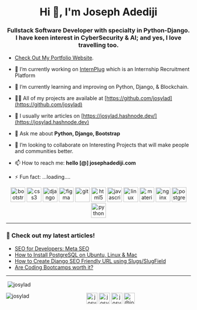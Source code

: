 <h1 align="center">Hi 👋, I'm Joseph Adediji </h1>
<h3 align="center">Fullstack Software Developer with specialty in Python-Django. <br/> I have keen interest in CyberSecurity & AI; and yes, I love travelling too.</h3>

- [Check Out My Portfolio Website](https://www.josephadediji.com). 

- 🔭 I’m currently working on [InternPlug](https://www.internplug.com) which is an Internship Recruitment Platform
- 🌱 I’m currently learning and improving on Python, Django, & Blockchain. 
- 👨‍💻 All of my projects are available at [https://github.com/josylad](https://github.com/josylad)
- 📝 I usually write articles on [https://josylad.hashnode.dev/](https://josylad.hashnode.dev) 
- 💬 Ask me about **Python, Django, Bootstrap**
- 👯 I’m looking to collaborate on Interesting Projects that will make people and communities better. 
- 📫 How to reach me: **hello [@] josephadediji.com**
- ⚡ Fun fact: ...loading....

<p align="center"><img src="https://devicons.github.io/devicon/devicon.git/icons/bootstrap/bootstrap-plain.svg" alt="bootstrap" width="40" height="40"/> <img src="https://devicons.github.io/devicon/devicon.git/icons/css3/css3-original-wordmark.svg" alt="css3" width="40" height="40"/> <img src="https://devicons.github.io/devicon/devicon.git/icons/django/django-original.svg" alt="django" width="40" height="40"/> <img src="https://www.vectorlogo.zone/logos/figma/figma-icon.svg" alt="figma" width="40" height="40"/> <img src="https://www.vectorlogo.zone/logos/git-scm/git-scm-icon.svg" alt="git" width="40" height="40"/> <img src="https://devicons.github.io/devicon/devicon.git/icons/html5/html5-original-wordmark.svg" alt="html5" width="40" height="40"/> <img src="https://devicons.github.io/devicon/devicon.git/icons/javascript/javascript-original.svg" alt="javascript" width="40" height="40"/> <img src="https://devicons.github.io/devicon/devicon.git/icons/linux/linux-original.svg" alt="linux" width="40" height="40"/> <img src="https://raw.githubusercontent.com/prplx/svg-logos/5585531d45d294869c4eaab4d7cf2e9c167710a9/svg/materialize.svg" alt="materialize" width="40" height="40"/> <img src="https://devicons.github.io/devicon/devicon.git/icons/nginx/nginx-original.svg" alt="nginx" width="40" height="40"/> <img src="https://devicons.github.io/devicon/devicon.git/icons/postgresql/postgresql-original-wordmark.svg" alt="postgresql" width="40" height="40"/> <img src="https://devicons.github.io/devicon/devicon.git/icons/python/python-original.svg" alt="python" width="40" height="40"/></p>


------

### 📝 Check out my latest articles!
<!-- BLOG-POST-LIST:START -->
- [SEO for Developers: Meta SEO](https://josylad.hashnode.dev/seo-for-developers-meta-seo)
- [How to Install PostgreSQL on Ubuntu, Linux & Mac](https://josylad.hashnode.dev/how-to-install-postgresql-on-ubuntu-linux-mac)
- [How to Create Django SEO Friendly URL using Slugs/SlugField](https://josylad.hashnode.dev/how-to-create-django-seo-friendly-url-using-slugsslugfield)
- [Are Coding Bootcamps worth it?](https://josylad.hashnode.dev/are-coding-bootcamps-worth-it)
<!-- BLOG-POST-LIST:END -->

------

<p>&nbsp;<img align="center" src="https://github-readme-stats.vercel.app/api?username=josylad&show_icons=true" alt="josylad" /></p> 

<p><img align="left" src="https://github-readme-stats.vercel.app/api/top-langs/?username=josylad&layout=compact&hide=html" alt="josylad" /></p>


<p align="center">
<a href="https://dev.to/josylad" target="blank"><img align="center" src="https://cdn.jsdelivr.net/npm/simple-icons@3.0.1/icons/dev-dot-to.svg" alt="josylad" height="30" width="30" /></a>
<a href="https://twitter.com/josylad" target="blank"><img align="center" src="https://cdn.jsdelivr.net/npm/simple-icons@3.0.1/icons/twitter.svg" alt="josylad" height="30" width="30" /></a>
<a href="https://linkedin.com/in/josylad" target="blank"><img align="center" src="https://cdn.jsdelivr.net/npm/simple-icons@3.0.1/icons/linkedin.svg" alt="josylad" height="30" width="30" /></a>
<a href="https://josylad.hashnode.dev/" target="blank"><img align="center" src="https://cdn.jsdelivr.net/npm/simple-icons@3.0.1/icons/medium.svg" alt="@josylad" height="30" width="30" /></a>
</p>
<!--
**josylad/Josylad** is a ✨ _special_ ✨ repository because its `README.md` (this file) appears on your GitHub profile.

Here are some ideas to get you started:

- 🔭 I’m currently working on ...
- 🌱 I’m currently learning ...
- 👯 I’m looking to collaborate on ...
- 🤔 I’m looking for help with ...
- 💬 Ask me about ...
- 📫 How to reach me: ...
- 😄 Pronouns: ...
- ⚡ Fun fact: ...
-->

